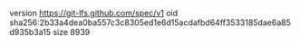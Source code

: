 version https://git-lfs.github.com/spec/v1
oid sha256:2b33a4dea0ba557c3c8305ed1e6d15acdafbd64ff3533185dae6a85d935b3a15
size 8939
